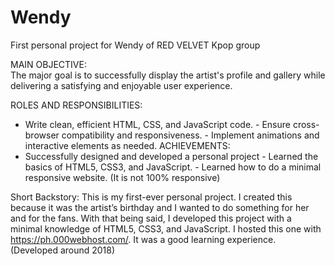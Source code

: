 # Wendy
First personal project for Wendy of RED VELVET Kpop group



MAIN OBJECTIVE:  
The major goal is to successfully display the artist's profile and gallery while delivering a satisfying and enjoyable user experience. 
 
ROLES AND RESPONSIBILITIES: 
- Write clean, efficient HTML, CSS, and JavaScript code. - Ensure cross-browser compatibility and responsiveness. - Implement animations and interactive elements as needed. 
ACHIEVEMENTS: 
- Successfully designed and developed a personal project - Learned the basics of HTML5, CSS3, and JavaScript. - Learned how to do a minimal responsive website. (It is not 100% responsive) 
 
Short Backstory: This is my first-ever personal project. I created this because it was the artist’s birthday and I wanted to do something for her and for the fans. With that being said, I developed this project with a minimal knowledge of HTML5, CSS3, and JavaScript. I hosted this one with https://ph.000webhost.com/. It was a good learning experience. (Developed around 2018) 
 
